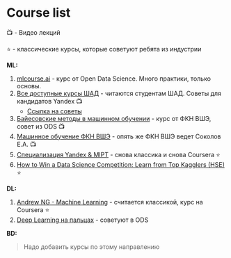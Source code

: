 # Course list

:tv: - Видео лекций

 :star: - классические курсы, которые советуют ребята из индустрии

**ML:**

1. [mlcourse.ai](mlcourse.ai) - курс от Open Data Science. Много практики, только основы.
2. [Все доступные курсы ШАД](https://yandexdataschool.ru/edu-process/courses) - читаются студентам ШАД. Советы для кандидатов Yandex :tv:
   - [Ссылка на советы](https://yandex.ru/jobs/ya-interview/#mldev)
3. [Байесовские методы в машинном обучении](https://www.youtube.com/watch?v=Ejsr3S79gcQ&list=PLEqoHzpnmTfCiJpMPccTWXD9DB4ERQkyw) - курс от ФКН ВШЭ, совет из ODS :tv:
4. [Машинное обучение ФКН ВШЭ](https://www.youtube.com/watch?v=OBG6EUSRC9g&list=PLEqoHzpnmTfDwuwrFHWVHdr1-qJsfqCUX) - опять же ФКН ВШЭ ведет Соколов Е.А. :tv:
6. [Специализация Yandex & MIPT](https://www.coursera.org/specializations/machine-learning-data-analysis) - снова классика и снова Coursera :star:
7. [How to Win a Data Science Competition: Learn from Top Kagglers (HSE)](https://www.coursera.org/learn/competitive-data-science/) :star:

 **DL:**

1. [Andrew NG - Machine Learning](https://www.coursera.org/learn/machine-learning) - считается классикой, курс на Coursera :star:
2. [Deep Learning на пальцах](https://dlcourse.ai/) - советуют в ODS

**BD:**

> Надо добавить курсы по этому направлению